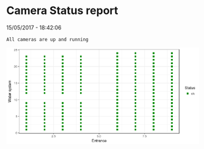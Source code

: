 Camera Status report
================
15/05/2017 - 18:42:06

    All cameras are up and running

![](camreport_files/figure-markdown_github/unnamed-chunk-2-1.png)
